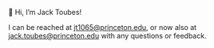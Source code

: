 
👋 Hi, I’m Jack Toubes!

I can be reached at jt1065@princeton.edu, or now also at jack.toubes@princeton.edu with any questions or feedback.
